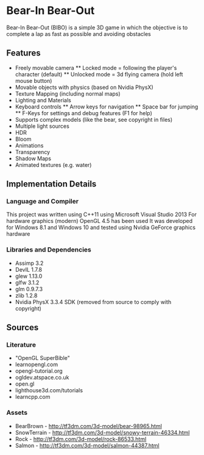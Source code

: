 # Bear-In Bear-Out
Bear-In Bear-Out (BIBO) is a simple 3D game in which the objective is to complete a lap as fast as possible and avoiding obstacles

## Features
* Freely movable camera
** Locked mode = following the player's character (default)
** Unlocked mode = 3d flying camera (hold left mouse button)
* Movable objects with physics (based on Nvidia PhysX)
* Texture Mapping (including normal maps)
* Lighting and Materials
* Keyboard controls
** Arrow keys for navigation
** Space bar for jumping
** F-Keys for settings and debug features (F1 for help)
* Supports complex models (like the bear, see copyright in files)
* Multiple light sources
* HDR
* Bloom
* Animations
* Transparency
* Shadow Maps
* Animated textures (e.g. water)

## Implementation Details
### Language and Compiler
This project was written using C++11 using Microsoft Visual Studio 2013
For hardware graphics (modern) OpenGL 4.5 has been used
It was developed for Windows 8.1 and Windows 10 and tested using Nvidia GeForce graphics hardware
### Libraries and Dependencies
* Assimp 3.2
* DevIL 1.7.8
* glew 1.13.0
* glfw 3.1.2
* glm 0.9.7.3
* zlib 1.2.8
* Nvidia PhysX 3.3.4 SDK (removed from source to comply with copyright)

## Sources
### Literature
* "OpenGL SuperBible"
* learnopengl.com
* opengl-tutorial.org
* ogldev.atspace.co.uk
* open.gl
* lighthouse3d.com/tutorials
* learncpp.com
### Assets
* BearBrown - http://tf3dm.com/3d-model/bear-98965.html
* SnowTerrain - http://tf3dm.com/3d-model/snowy-terrain-46334.html
* Rock - http://tf3dm.com/3d-model/rock-86533.html
* Salmon - http://tf3dm.com/3d-model/salmon-44387.html
